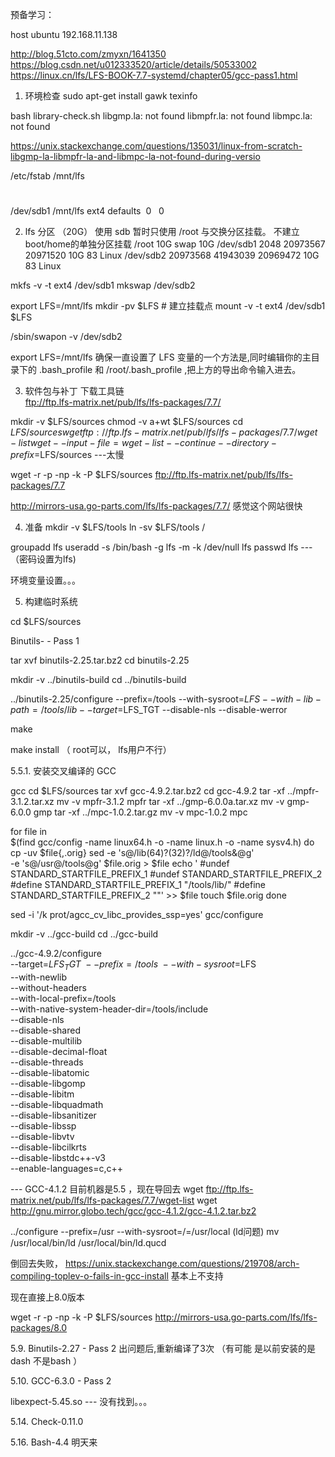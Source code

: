 
预备学习：

host ubuntu 192.168.11.138

http://blog.51cto.com/zmyxn/1641350
https://blog.csdn.net/u012333520/article/details/50533002
https://linux.cn/lfs/LFS-BOOK-7.7-systemd/chapter05/gcc-pass1.html

1. 环境检查
sudo apt-get install gawk texinfo

bash library-check.sh
libgmp.la: not found
libmpfr.la: not found
libmpc.la: not found


https://unix.stackexchange.com/questions/135031/linux-from-scratch-libgmp-la-libmpfr-la-and-libmpc-la-not-found-during-versio


/etc/fstab
/mnt/lfs
# <file system> <mount point>   <type>  <options>       <dump>  <pass>
/dev/sdb1 /mnt/lfs ext4 defaults  0   0

2. lfs 分区
（20G）
使用 sdb
暂时只使用 /root 与交换分区挂载。 不建立boot/home的单独分区挂载
/root 10G
swap 10G
/dev/sdb1           2048 20973567 20971520  10G 83 Linux
/dev/sdb2       20973568 41943039 20969472  10G 83 Linux

mkfs -v -t ext4 /dev/sdb1
mkswap /dev/sdb2

export LFS=/mnt/lfs
mkdir -pv $LFS # 建立挂载点
mount -v -t ext4 /dev/sdb1 $LFS


/sbin/swapon -v /dev/sdb2

export LFS=/mnt/lfs
确保一直设置了 LFS 变量的一个方法是,同时编辑你的主目录下的
.bash_profile 和 /root/.bash_profile ,把上方的导出命令输入进去。


3. 软件包与补丁 下载工具链  
ftp://ftp.lfs-matrix.net/pub/lfs/lfs-packages/7.7/

mkdir -v $LFS/sources
chmod -v a+wt $LFS/sources
cd $LFS/sources
wget ftp://ftp.lfs-matrix.net/pub/lfs/lfs-packages/7.7/wget-list
wget --input-file=wget-list --continue --directory-prefix=$LFS/sources
---太慢

wget -r -p -np -k -P $LFS/sources ftp://ftp.lfs-matrix.net/pub/lfs/lfs-packages/7.7

http://mirrors-usa.go-parts.com/lfs/lfs-packages/7.7/
感觉这个网站很快

4. 准备
mkdir -v $LFS/tools
ln -sv $LFS/tools /

groupadd lfs
useradd -s /bin/bash -g lfs -m -k /dev/null lfs
passwd lfs ---（密码设置为lfs)

环境变量设置。。。

5. 构建临时系统

cd $LFS/sources

Binutils- - Pass 1

tar xvf binutils-2.25.tar.bz2
cd binutils-2.25

mkdir -v ../binutils-build
cd ../binutils-build


../binutils-2.25/configure
--prefix=/tools
--with-sysroot=$LFS
--with-lib-path=/tools/lib
--target=$LFS_TGT
--disable-nls
--disable-werror

make

make install （ root可以， lfs用户不行）


5.5.1. 安装交叉编译的 GCC

gcc
cd $LFS/sources
tar xvf gcc-4.9.2.tar.bz2
cd gcc-4.9.2
tar -xf ../mpfr-3.1.2.tar.xz
mv -v mpfr-3.1.2 mpfr
tar -xf ../gmp-6.0.0a.tar.xz
mv -v gmp-6.0.0 gmp
tar -xf ../mpc-1.0.2.tar.gz
mv -v mpc-1.0.2 mpc


for file in \
 $(find gcc/config -name linux64.h -o -name linux.h -o -name sysv4.h)
do
  cp -uv $file{,.orig}
  sed -e 's@/lib\(64\)\?\(32\)\?/ld@/tools&@g' \
      -e 's@/usr@/tools@g' $file.orig > $file
  echo '
#undef STANDARD_STARTFILE_PREFIX_1
#undef STANDARD_STARTFILE_PREFIX_2
#define STANDARD_STARTFILE_PREFIX_1 "/tools/lib/"
#define STANDARD_STARTFILE_PREFIX_2 ""' >> $file
  touch $file.orig
done


sed -i '/k prot/agcc_cv_libc_provides_ssp=yes' gcc/configure

mkdir -v ../gcc-build
cd ../gcc-build

../gcc-4.9.2/configure                             \
    --target=$LFS_TGT                              \
    --prefix=/tools                                \
    --with-sysroot=$LFS                            \
    --with-newlib                                  \
    --without-headers                              \
    --with-local-prefix=/tools                     \
    --with-native-system-header-dir=/tools/include \
    --disable-nls                                  \
    --disable-shared                               \
    --disable-multilib                             \
    --disable-decimal-float                        \
    --disable-threads                              \
    --disable-libatomic                            \
    --disable-libgomp                              \
    --disable-libitm                               \
    --disable-libquadmath                          \
    --disable-libsanitizer                         \
    --disable-libssp                               \
    --disable-libvtv                               \
    --disable-libcilkrts                           \
    --disable-libstdc++-v3                         \
    --enable-languages=c,c++

--- GCC-4.1.2 目前机器是5.5 ，现在导回去
wget ftp://ftp.lfs-matrix.net/pub/lfs/lfs-packages/7.7/wget-list
wget http://gnu.mirror.globo.tech/gcc/gcc-4.1.2/gcc-4.1.2.tar.bz2        

../configure --prefix=/usr --with-sysroot=/=/usr/local (ld问题)
mv /usr/local/bin/ld /usr/local/bin/ld.qucd


倒回去失败， https://unix.stackexchange.com/questions/219708/arch-compiling-toplev-o-fails-in-gcc-install
基本上不支持

现在直接上8.0版本


wget -r -p -np -k -P $LFS/sources http://mirrors-usa.go-parts.com/lfs/lfs-packages/8.0
 
5.9. Binutils-2.27 - Pass 2
出问题后,重新编译了3次
（有可能 是以前安装的是dash 不是bash ）

 5.10. GCC-6.3.0 - Pass 2


libexpect-5.45.so
--- 没有找到。。。

5.14. Check-0.11.0


5.16. Bash-4.4
明天来